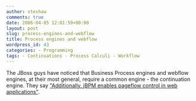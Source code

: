 ```yaml
---
author: steshaw
comments: true
date: 2006-04-05 12:01:59+00:00
layout: post
slug: process-engines-and-webflow
title: Process engines and webflow
wordpress_id: 43
categories: - Programming
tags: - Continuations - Process Calculi - Workflow
---
```


The JBoss guys have noticed that Business Process engines and webflow engines, at their most general, require a common engine - the continuation engine. They say ["Additionally, jBPM enables pageflow control in web applications"](http://www.jboss.com/products/jbpm).
